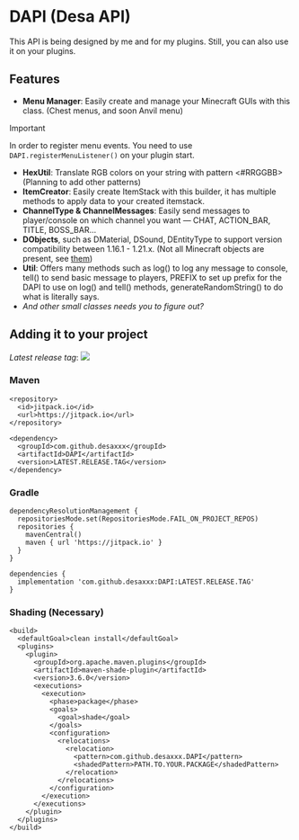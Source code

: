 # DAPI (Desa API)
This API is being designed by me and for my plugins. Still, you can also use it on your plugins.

## Features
- **Menu Manager**: Easily create and manage your Minecraft GUIs with this class. (Chest menus, and soon Anvil menu)
> [!IMPORTANT]
> In order to register menu events. You need to use `DAPI.registerMenuListener()` on your plugin start.
- **HexUtil**: Translate RGB colors on your string with pattern <#RRGGBB> (Planning to add other patterns)
- **ItemCreator**: Easily create ItemStack with this builder, it has multiple methods to apply data to your created itemstack.
- **ChannelType & ChannelMessages**: Easily send messages to player/console on which channel you want — CHAT, ACTION_BAR, TITLE, BOSS_BAR...
- **DObjects**, such as DMaterial, DSound, DEntityType to support version compatibility between 1.16.1 - 1.21.x. (Not all Minecraft objects are present, see [them](https://github.com/desaxxx/DAPI/tree/main/api/src/main/java/org/nandayo/dapi/object))
- **Util**: Offers many methods such as log() to log any message to console, tell() to send basic message to players, PREFIX to set up prefix for the DAPI to use on log() and tell() methods, generateRandomString() to do what is literally says.
- *And other small classes needs you to figure out?*

## Adding it to your project

*Latest release tag*: [![](https://jitpack.io/v/desaxxx/DAPI.svg)](https://jitpack.io/#desaxxx/DAPI)

### Maven
```
<repository>
  <id>jitpack.io</id>
  <url>https://jitpack.io</url>
</repository>

<dependency>
  <groupId>com.github.desaxxx</groupId>
  <artifactId>DAPI</artifactId>
  <version>LATEST.RELEASE.TAG</version>
</dependency>
 ```
### Gradle
```
dependencyResolutionManagement {
  repositoriesMode.set(RepositoriesMode.FAIL_ON_PROJECT_REPOS)
  repositories {
    mavenCentral()
    maven { url 'https://jitpack.io' }
  }
}

dependencies {
  implementation 'com.github.desaxxx:DAPI:LATEST.RELEASE.TAG'
}
```
### Shading (Necessary)
```
<build>
  <defaultGoal>clean install</defaultGoal>
  <plugins>
    <plugin>
      <groupId>org.apache.maven.plugins</groupId>
      <artifactId>maven-shade-plugin</artifactId>
      <version>3.6.0</version>
      <executions>
        <execution>
          <phase>package</phase>
          <goals>
            <goal>shade</goal>
          </goals>
          <configuration>
            <relocations>
              <relocation>
                <pattern>com.github.desaxxx.DAPI</pattern>
                <shadedPattern>PATH.TO.YOUR.PACKAGE</shadedPattern>
              </relocation>
            </relocations>
          </configuration>
        </execution>
      </executions>
    </plugin>
  </plugins>
</build>
```
